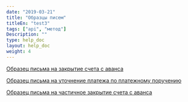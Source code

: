 ```yaml
---
date: "2019-03-21"
title: "Образцы писем"
titleEn: "test3"
tags: ["api", "метод"]
Description: ""
type: help_doc
layout: help_doc
weight: 4
---
```


[Образец письма на закрытие счета с аванса](https://my.fesco.com/files/Образец_письма_на_закрытие_счета_с_аванса.pdf)

[Образец письма на уточнение платежа по платежному поручению](https://my.fesco.com/files/Образец_письма_на_уточнение_платежа_по_платежному_поручению.pdf)

[Образец письма на частичное закрытие счета с аванса](https://my.fesco.com/files/Образец_письма_на_частичное_закрытие_счета_с_аванса.pdf)